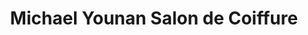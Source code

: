 ---
title: "Michael Younan Salon de Coiffure"
url: /paderborn/michael-younan-salon-de-coiffure/
shop: Friseur
---